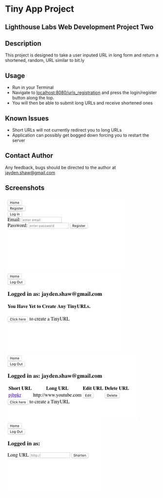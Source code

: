 # Tiny App Project
## Lighthouse Labs Web Development Project Two

## Description
This project is designed to take a user inputed URL in long form and return a shortened, random, URL similar to bit.ly

## Usage
- Run <NPM Run> in your Terminal
- Navigate to <localhost:8080/urls_registration> and press the login/register button   along the top. 
- You will then be able to submit long URLs and receive shortened ones

## Known Issues
- Short URLs will not currently redirect you to long URLs
- Application can possibly get bogged down forcing you to restart the server

## Contact Author
Any feedback, bugs should be directed to the author at jayden.shaw@gmail.com

## Screenshots
!["Login/Register"](https://github.com/jshaw990/TinyApp/blob/master/screenshots/Login:Register.png?raw=true)
!["Main Page (Logged In)"](https://github.com/jshaw990/TinyApp/blob/master/screenshots/Main%20Page%20(logged%20in).png?raw=true)
!["Main with URL"](https://github.com/jshaw990/TinyApp/blob/master/screenshots/Main%20with%20URL.png?raw=true)
!["Shorten URL Page"](https://github.com/jshaw990/TinyApp/blob/master/screenshots/Shorten%20a%20Long%20URL.png?raw=true)
